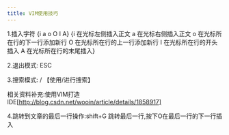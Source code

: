 ```yaml
---
title: VIM使用技巧
---
```

1.插入字符 {i a o O I A}
{i 在光标左侧插入正文
 a 在光标右侧插入正文
 o 在光标所在行的下一行添加新行
 O 在光标所在行的上一行添加新行
 I 在光标所在行的开头插入
 A 在光标所在行的末尾插入}

2.退出模式: ESC 

3.搜索模式: /  【使用/进行搜索】

相关资料补充:使用VIM打造IDE[http://blog.csdn.net/wooin/article/details/1858917]

4.跳转到文章的最后一行操作:shift+G 跳转最后一行,按下O在最后一行的下一行插入 

